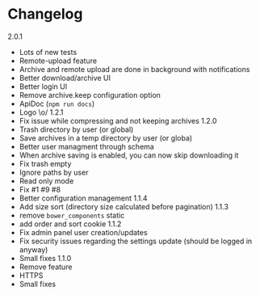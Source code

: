 # Changelog
2.0.1
- Lots of new tests
- Remote-upload feature
- Archive and remote upload are done in background with notifications
- Better download/archive UI
- Better login UI
- Remove archive.keep configuration option
- ApiDoc (`npm run docs`)
- Logo \o/
1.2.1
- Fix issue while compressing and not keeping archives
1.2.0
- Trash directory by user (or global)
- Save archives in a temp directory by user (or globa)
- Better user managment through schema
- When archive saving is enabled, you can now skip downloading it
- Fix trash empty
- Ignore paths by user
- Read only mode
- Fix #1 #9 #8
- Better configuration management
1.1.4
- Add size sort (directory size calculated before pagination)
1.1.3
- remove `bower_components` static
- add order and sort cookie 
1.1.2
- Fix admin panel user creation/updates
- Fix security issues regarding the settings update (should be logged in anyway)
- Small fixes
1.1.0
- Remove feature
- HTTPS
- Small fixes

